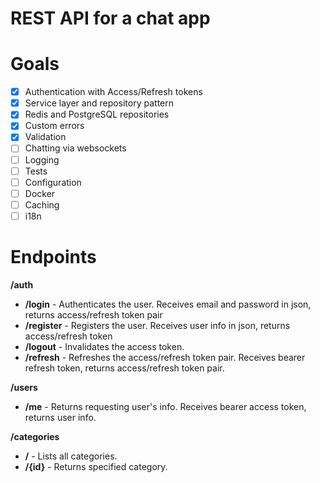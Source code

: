 # REST API for a chat app
# Goals  
- [x] Authentication with Access/Refresh tokens
- [x] Service layer and repository pattern
- [x] Redis and PostgreSQL repositories 
- [x] Custom errors
- [x] Validation
- [ ] Chatting via websockets
- [ ] Logging
- [ ] Tests
- [ ] Configuration
- [ ] Docker
- [ ] Caching
- [ ] i18n

# Endpoints
**/auth** 
  - **/login** - Authenticates the user. Receives email and password in json, returns access/refresh token pair
  - **/register** - Registers the user. Receives user info in json, returns access/refresh token
  - **/logout** - Invalidates the access token.
  - **/refresh** - Refreshes the access/refresh token pair. Receives bearer refresh token, returns access/refresh token pair.

**/users** 
  - **/me** - Returns requesting user's info. Receives bearer access token, returns user info.

**/categories**
- **/** - Lists all categories.
- **/{id}** - Returns specified category.
